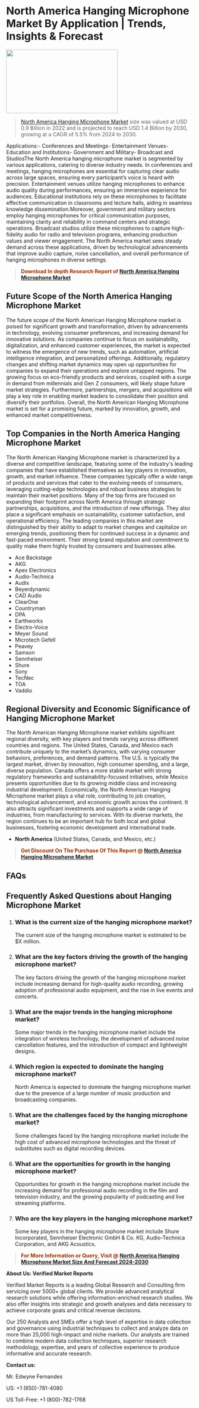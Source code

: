 <p><h1>North America Hanging Microphone Market By Application | Trends, Insights & Forecast</h1><p><img class="aligncenter size-medium wp-image-105565" src="https://ffe5etoiles.com/wp-content/uploads/2025/01/MST7-300x171.png" alt="" width="300" height="171" /></p><blockquote><p><a href="https://www.verifiedmarketreports.com/download-sample/?rid=526602&utm_source=Github-NA&utm_medium=352" target="_blank">North America Hanging Microphone Market</a> size was valued at USD 0.9 Billion in 2022 and is projected to reach USD 1.4 Billion by 2030, growing at a CAGR of 5.5% from 2024 to 2030.</p></blockquote>Applications:- Conferences and Meetings- Entertainment Venues- Education and Institutions- Government and Military- Broadcast and StudiosThe North America hanging microphone market is segmented by various applications, catering to diverse industry needs. In conferences and meetings, hanging microphones are essential for capturing clear audio across large spaces, ensuring every participant’s voice is heard with precision. Entertainment venues utilize hanging microphones to enhance audio quality during performances, ensuring an immersive experience for audiences. Educational institutions rely on these microphones to facilitate effective communication in classrooms and lecture halls, aiding in seamless knowledge dissemination.Moreover, government and military sectors employ hanging microphones for critical communication purposes, maintaining clarity and reliability in command centers and strategic operations. Broadcast studios utilize these microphones to capture high-fidelity audio for radio and television programs, enhancing production values and viewer engagement. The North America market sees steady demand across these applications, driven by technological advancements that improve audio capture, noise cancellation, and overall performance of hanging microphones in diverse settings.</p><blockquote><p><span style="color: #993300;"><strong>Download In depth Research Report of <a href="https://www.verifiedmarketreports.com/download-sample/?rid=526602&utm_source=Github-NA&utm_medium=352">North America Hanging Microphone Market</a></strong></span></p></blockquote><h2>Future Scope of the North America Hanging Microphone Market</h2><p>The future scope of the North American Hanging Microphone market is poised for significant growth and transformation, driven by advancements in technology, evolving consumer preferences, and increasing demand for innovative solutions. As companies continue to focus on sustainability, digitalization, and enhanced customer experiences, the market is expected to witness the emergence of new trends, such as automation, artificial intelligence integration, and personalized offerings. Additionally, regulatory changes and shifting market dynamics may open up opportunities for companies to expand their operations and explore untapped regions. The growing focus on eco-friendly products and services, coupled with a surge in demand from millennials and Gen Z consumers, will likely shape future market strategies. Furthermore, partnerships, mergers, and acquisitions will play a key role in enabling market leaders to consolidate their position and diversify their portfolios. Overall, the North American Hanging Microphone market is set for a promising future, marked by innovation, growth, and enhanced market competitiveness.</p><h2>Top Companies in the North America Hanging Microphone Market</h2><p>The North American Hanging Microphone market is characterized by a diverse and competitive landscape, featuring some of the industry's leading companies that have established themselves as key players in innovation, growth, and market influence. These companies typically offer a wide range of products and services that cater to the evolving needs of consumers, leveraging cutting-edge technologies and robust business strategies to maintain their market positions. Many of the top firms are focused on expanding their footprint across North America through strategic partnerships, acquisitions, and the introduction of new offerings. They also place a significant emphasis on sustainability, customer satisfaction, and operational efficiency. The leading companies in this market are distinguished by their ability to adapt to market changes and capitalize on emerging trends, positioning them for continued success in a dynamic and fast-paced environment. Their strong brand reputation and commitment to quality make them highly trusted by consumers and businesses alike.</p><p><ul><li>Ace Backstage </li><li> AKG </li><li> Apex Electronics </li><li> Audio-Technica </li><li> Audix </li><li> Beyerdynamic </li><li> CAD Audio </li><li> ClearOne </li><li> Countryman </li><li> DPA </li><li> Earthworks </li><li> Electro-Voice </li><li> Meyer Sound </li><li> Microtech Gefell </li><li> Peavey </li><li> Samson </li><li> Sennheiser </li><li> Shure </li><li> Sony </li><li> TecNec </li><li> TOA </li><li> Vaddio</li></ul></p><h2>Regional Diversity and Economic Significance of Hanging Microphone Market</h2><p>The North American Hanging Microphone market exhibits significant regional diversity, with key players and trends varying across different countries and regions. The United States, Canada, and Mexico each contribute uniquely to the market’s dynamics, with varying consumer behaviors, preferences, and demand patterns. The U.S. is typically the largest market, driven by innovation, high consumer spending, and a large, diverse population. Canada offers a more stable market with strong regulatory frameworks and sustainability-focused initiatives, while Mexico presents opportunities due to its growing middle class and increasing industrial development. Economically, the North American Hanging Microphone market plays a vital role, contributing to job creation, technological advancement, and economic growth across the continent. It also attracts significant investments and supports a wide range of industries, from manufacturing to services. With its diverse markets, the region continues to be an important hub for both local and global businesses, fostering economic development and international trade.</p><ul> <li><strong>North America</strong> (United States, Canada, and Mexico, etc.)</li></ul><blockquote><p><span style="color: #993300;"><strong>Get Discount On The Purchase Of This Report @ <a href="https://www.verifiedmarketreports.com/ask-for-discount/?rid=526602&utm_source=Github-NA&utm_medium=352">North America Hanging Microphone Market</a></strong></span></p></blockquote><h2>FAQs</h2><p> <h2>Frequently Asked Questions about Hanging Microphone Market</h1> <ol> <li> <h3>What is the current size of the hanging microphone market?</div><div></h3> <p>The current size of the hanging microphone market is estimated to be $X million.</p> </li> <li> <h3>What are the key factors driving the growth of the hanging microphone market?</div><div></h3> <p>The key factors driving the growth of the hanging microphone market include increasing demand for high-quality audio recording, growing adoption of professional audio equipment, and the rise in live events and concerts.</p> </li> <li> <h3>What are the major trends in the hanging microphone market?</div><div></h3> <p>Some major trends in the hanging microphone market include the integration of wireless technology, the development of advanced noise cancellation features, and the introduction of compact and lightweight designs.</p> </li> <li> <h3>Which region is expected to dominate the hanging microphone market?</div><div></h3> <p>North America is expected to dominate the hanging microphone market due to the presence of a large number of music production and broadcasting companies.</p> </li> <li> <h3>What are the challenges faced by the hanging microphone market?</div><div></h3> <p>Some challenges faced by the hanging microphone market include the high cost of advanced microphone technologies and the threat of substitutes such as digital recording devices.</p> </li> <li> <h3>What are the opportunities for growth in the hanging microphone market?</div><div></h3> <p>Opportunities for growth in the hanging microphone market include the increasing demand for professional audio recording in the film and television industry, and the growing popularity of podcasting and live streaming platforms.</p> </li> <li> <h3>Who are the key players in the hanging microphone market?</div><div></h3> <p>Some key players in the hanging microphone market include Shure Incorporated, Sennheiser Electronic GmbH & Co. KG, Audio-Technica Corporation, and AKG Acoustics.</p> </li> </ol></body></html></p><blockquote><p><span style="color: #993300;"><strong>For More Information or Query, Visit @ <a href="https://www.verifiedmarketreports.com/product/hanging-microphone-market/">North America Hanging Microphone Market Size And Forecast 2024-2030</a></strong></span></p></blockquote><p><strong>About Us: Verified Market Reports</strong></p><p>Verified Market Reports is a leading Global Research and Consulting firm servicing over 5000+ global clients. We provide advanced analytical research solutions while offering information-enriched research studies. We also offer insights into strategic and growth analyses and data necessary to achieve corporate goals and critical revenue decisions.</p><p>Our 250 Analysts and SMEs offer a high level of expertise in data collection and governance using industrial techniques to collect and analyze data on more than 25,000 high-impact and niche markets. Our analysts are trained to combine modern data collection techniques, superior research methodology, expertise, and years of collective experience to produce informative and accurate research.</p><p><strong>Contact us:</strong></p><p>Mr. Edwyne Fernandes</p><p>US: +1 (650)-781-4080</p><p>US Toll-Free: +1 (800)-782-1768</p>
